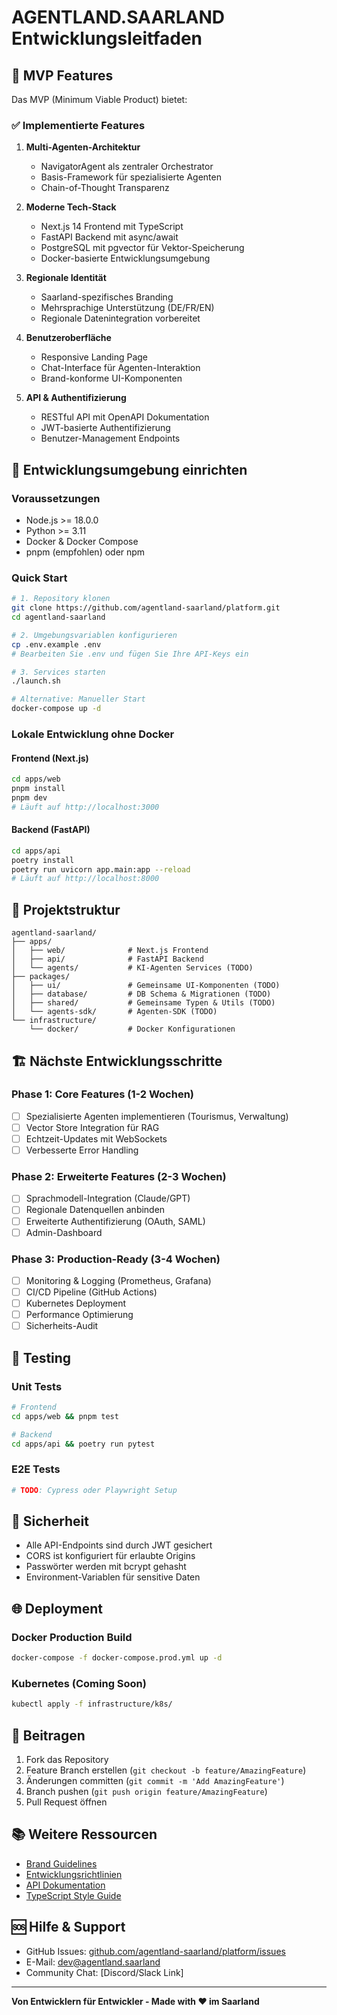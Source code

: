 # AGENTLAND.SAARLAND Entwicklungsleitfaden

## 🚀 MVP Features

Das MVP (Minimum Viable Product) bietet:

### ✅ Implementierte Features

1. **Multi-Agenten-Architektur**
   - NavigatorAgent als zentraler Orchestrator
   - Basis-Framework für spezialisierte Agenten
   - Chain-of-Thought Transparenz

2. **Moderne Tech-Stack**
   - Next.js 14 Frontend mit TypeScript
   - FastAPI Backend mit async/await
   - PostgreSQL mit pgvector für Vektor-Speicherung
   - Docker-basierte Entwicklungsumgebung

3. **Regionale Identität**
   - Saarland-spezifisches Branding
   - Mehrsprachige Unterstützung (DE/FR/EN)
   - Regionale Datenintegration vorbereitet

4. **Benutzeroberfläche**
   - Responsive Landing Page
   - Chat-Interface für Agenten-Interaktion
   - Brand-konforme UI-Komponenten

5. **API & Authentifizierung**
   - RESTful API mit OpenAPI Dokumentation
   - JWT-basierte Authentifizierung
   - Benutzer-Management Endpoints

## 🔧 Entwicklungsumgebung einrichten

### Voraussetzungen

- Node.js >= 18.0.0
- Python >= 3.11
- Docker & Docker Compose
- pnpm (empfohlen) oder npm

### Quick Start

```bash
# 1. Repository klonen
git clone https://github.com/agentland-saarland/platform.git
cd agentland-saarland

# 2. Umgebungsvariablen konfigurieren
cp .env.example .env
# Bearbeiten Sie .env und fügen Sie Ihre API-Keys ein

# 3. Services starten
./launch.sh

# Alternative: Manueller Start
docker-compose up -d
```

### Lokale Entwicklung ohne Docker

#### Frontend (Next.js)
```bash
cd apps/web
pnpm install
pnpm dev
# Läuft auf http://localhost:3000
```

#### Backend (FastAPI)
```bash
cd apps/api
poetry install
poetry run uvicorn app.main:app --reload
# Läuft auf http://localhost:8000
```

## 📁 Projektstruktur

```
agentland-saarland/
├── apps/
│   ├── web/              # Next.js Frontend
│   ├── api/              # FastAPI Backend  
│   └── agents/           # KI-Agenten Services (TODO)
├── packages/
│   ├── ui/               # Gemeinsame UI-Komponenten (TODO)
│   ├── database/         # DB Schema & Migrationen (TODO)
│   ├── shared/           # Gemeinsame Typen & Utils (TODO)
│   └── agents-sdk/       # Agenten-SDK (TODO)
└── infrastructure/
    └── docker/           # Docker Konfigurationen
```

## 🏗️ Nächste Entwicklungsschritte

### Phase 1: Core Features (1-2 Wochen)
- [ ] Spezialisierte Agenten implementieren (Tourismus, Verwaltung)
- [ ] Vector Store Integration für RAG
- [ ] Echtzeit-Updates mit WebSockets
- [ ] Verbesserte Error Handling

### Phase 2: Erweiterte Features (2-3 Wochen)
- [ ] Sprachmodell-Integration (Claude/GPT)
- [ ] Regionale Datenquellen anbinden
- [ ] Erweiterte Authentifizierung (OAuth, SAML)
- [ ] Admin-Dashboard

### Phase 3: Production-Ready (3-4 Wochen)
- [ ] Monitoring & Logging (Prometheus, Grafana)
- [ ] CI/CD Pipeline (GitHub Actions)
- [ ] Kubernetes Deployment
- [ ] Performance Optimierung
- [ ] Sicherheits-Audit

## 🧪 Testing

### Unit Tests
```bash
# Frontend
cd apps/web && pnpm test

# Backend
cd apps/api && poetry run pytest
```

### E2E Tests
```bash
# TODO: Cypress oder Playwright Setup
```

## 🔐 Sicherheit

- Alle API-Endpoints sind durch JWT gesichert
- CORS ist konfiguriert für erlaubte Origins
- Passwörter werden mit bcrypt gehasht
- Environment-Variablen für sensitive Daten

## 🌐 Deployment

### Docker Production Build
```bash
docker-compose -f docker-compose.prod.yml up -d
```

### Kubernetes (Coming Soon)
```bash
kubectl apply -f infrastructure/k8s/
```

## 🤝 Beitragen

1. Fork das Repository
2. Feature Branch erstellen (`git checkout -b feature/AmazingFeature`)
3. Änderungen committen (`git commit -m 'Add AmazingFeature'`)
4. Branch pushen (`git push origin feature/AmazingFeature`)
5. Pull Request öffnen

## 📚 Weitere Ressourcen

- [Brand Guidelines](./brand-book.md)
- [Entwicklungsrichtlinien](./agentland-saarland-rules.md)
- [API Dokumentation](http://localhost:8000/api/docs)
- [TypeScript Style Guide](https://github.com/microsoft/TypeScript/wiki/Coding-guidelines)

## 🆘 Hilfe & Support

- GitHub Issues: [github.com/agentland-saarland/platform/issues](https://github.com/agentland-saarland/platform/issues)
- E-Mail: dev@agentland.saarland
- Community Chat: [Discord/Slack Link]

---

**Von Entwicklern für Entwickler - Made with ❤️ im Saarland**